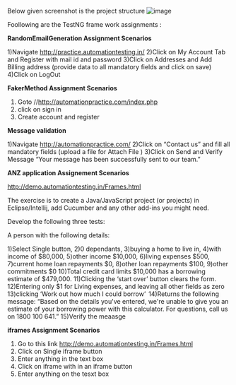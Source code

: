 Below given screenshot is the project structure
![image](https://user-images.githubusercontent.com/103027325/171122055-2765c5a1-879b-4fa9-aef2-902968867cf1.png)

Foollowing are the TestNG frame work assignments :

**RandomEmailGeneration Assignment Scenarios**

1)Navigate http://practice.automationtesting.in/
2)Click on My Account Tab and Register with mail id and password
3)Click on Addresses and Add Billing address (provide data to all mandatory fields and click on save)
4)Click on LogOut 

**FakerMethod Assignment Scenarios**

1) Goto //http://automationpractice.com/index.php 
2) click on sign in
3) Create account and register 

**Message validation**

1)Navigate http://automationpractice.com/
2)Click on “Contact us” and fill all mandatory fields (upload a file for Attach File )
3)Click on Send and Verify Message “Your message has been successfully sent to our team.”

**ANZ application Assignement Scenarios** 

http://demo.automationtesting.in/Frames.html

The exercise is to create a Java/JavaScript project (or projects) in Eclipse/Intellij, add Cucumber and any other add-ins you might need.  

Develop the following three tests:

A person with the following details:

1)Select Single button,
2)0 dependants,
3)buying a home to live in,
4)with income of $80,000,
5)other income $10,000,
6)living expenses $500,
7)current home loan repayments $0,
8)other loan repayments $100,
9)other commitments $0
10)Total credit card limits $10,000
has a borrowing estimate of $479,000.
11)Clicking the ‘start over’ button clears the form.
12)Entering only $1 for Living expenses, and leaving all other fields as zero
13)clicking ‘Work out how much I could borrow’ 
14)Returns the following message: “Based on the details you've entered, we're unable to give you an estimate of your borrowing power with this calculator. For questions, call us on 1800 100 641.”
15)Verify the meaasge

**iframes Assignment Scenarios**
 1) Go to this link http://demo.automationtesting.in/Frames.html
 2) Click on Single iframe button
 3) Enter anything in the text box
 4) Click on iframe with in an iframe button
 5) Enter anything on the tesxt box

